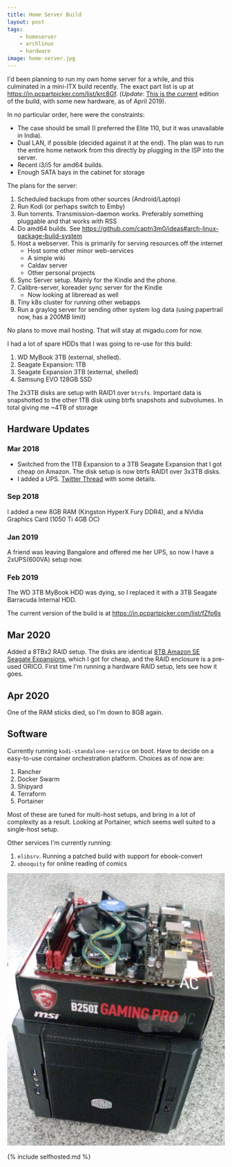 ```yaml
---
title: Home Server Build
layout: post
tags:
    - homeserver
    - archlinux
    - hardware
image: home-server.jpg
---
```


I'd been planning to run my own home server for a while, and this culminated in a mini-ITX build recently. The exact part list is up at <https://in.pcpartpicker.com/list/krc8Gf>. (_Update_: [This is the current](https://in.pcpartpicker.com/list/fZfp6s) edition of the build, with some new hardware, as of April 2019).

In no particular order, here were the constraints:

-   The case should be small (I preferred the Elite 110, but it was unavailable in India).
-   Dual LAN, if possible (decided against it at the end). The plan was to run the entire home network from this directly by plugging in the ISP into the server.
-   Recent i3/i5 for amd64 builds.
-   Enough SATA bays in the cabinet for storage

The plans for the server:

1.  Scheduled backups from other sources (Android/Laptop)
2.  Run Kodi (or perhaps switch to Emby)
3.  Run torrents. Transmission-daemon works. Preferably something pluggable and that works with RSS
4.  Do amd64 builds. See https://github.com/captn3m0/ideas#arch-linux-package-build-system
5.  Host a webserver. This is primarily for serving resources off the internet
    -   Host some other minor web-services
    -   A simple wiki
    -   Caldav server
    -   Other personal projects
6.  Sync Server setup. Mainly for the Kindle and the phone.
7.  Calibre-server, koreader sync server for the Kindle
    -   Now looking at libreread as well
8.  Tiny k8s cluster for running other webapps
9.  Run a graylog server for sending other system log data (using papertrail now, has a 200MB limit)

No plans to move mail hosting. That will stay at migadu.com for now.

I had a lot of spare HDDs that I was going to re-use for this build:

1.  WD MyBook 3TB (external, shelled).
2.  Seagate Expansion: 1TB
3.  Seagate Expansion 3TB (external, shelled)
4.  Samsung EVO 128GB SSD

The 2x3TB disks are setup with RAID1 over `btrsfs`. Important data is snapshotted to the other 1TB disk using btrfs snapshots and subvolumes. In total giving me \~4TB of storage

## Hardware Updates

### Mar 2018

-   Switched from the 1TB Expansion to a 3TB Seagate Expansion that I got cheap on Amazon. The disk setup is now btrfs RAID1 over 3x3TB disks.
-   I added a UPS. [Twitter Thread](https://twitter.com/captn3m0/status/973264624752603136) with some details.

### Sep 2018

I added a new 8GB RAM (Kingston HyperX Fury DDR4), and a NVidia Graphics Card (1050 Ti 4GB OC)

### Jan 2019

A friend was leaving Bangalore and offered me her UPS, so now I have a 2xUPS(600VA) setup now.

### Feb 2019

The WD 3TB MyBook HDD was dying, so I replaced it with a 3TB Seagate Barracuda Internal HDD.

The current version of the build is at https://in.pcpartpicker.com/list/fZfp6s

## Mar 2020

Added a 8TBx2 RAID setup. The disks are identical [8TB Amazon SE Seagate Expansions](https://www.amazon.co.uk/d/B07DQBFQ2D/), which I got for cheap, and the RAID enclosure is a pre-used ORICO. First time I'm running a hardware RAID setup, lets see how it goes.

## Apr 2020

One of the RAM sticks died, so I'm down to 8GB again.

## Software

Currently running `kodi-standalone-service` on boot. Have to decide on a easy-to-use container orchestration platform. Choices as of now are:

1.  Rancher
2.  Docker Swarm
3.  Shipyard
4.  Terraform
5.  Portainer

Most of these are tuned for multi-host setups, and bring in a lot of complexity as a result. Looking at Portainer, which seems well suited to a single-host setup.

Other services I'm currently running:

1.  `elibsrv`. Running a patched build with support for ebook-convert
2.  `ubooquity` for online reading of comics

![](/img/home-server.jpg)

{% include selfhosted.md %}
